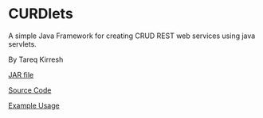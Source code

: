 # CURDlets

A simple Java Framework for creating CRUD REST web services using java servlets.

By Tareq Kirresh

[JAR file](./CURDlets/dist)

[Source Code](./CURDlets/src/com/tna/)

[Example Usage](./CURDletExample/src/)

 
